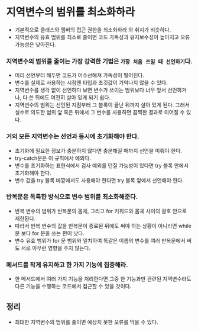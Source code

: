 # 지역변수의 범위를 최소화하라

- 기본적으로 클래스와 멤버의 접근 권한을 최소화하라 와 취지가 비슷하다.
- 지역변수의 유효 범위를 최소로 줄이면 코드 가독성과 유지보수성이 높아지고 오류 가능성은 낮아진다.

### 지역변수의 범위를 줄이는 가장 강력한 기법은 `가장 처음 쓰일 때 선언하기`다.

- 미리 선언부터 해두면 코드가 어수선해져 가독성이 떨어진다.
- 변수를 실제로 사용하는 시점엔 타입과 초깃값이 기억나지 않을 수 있다.
- 지역변수를 생각 없이 선언하다 보면 변수가 쓰이는 범위보다 너무 앞서 선언하거나, 다 쓴 뒤에도 여전히 살아 있게 되기 쉽다.
- 지역변수의 범위는 선언된 지점부터 그 블록이 끝난 뒤까지 살아 있게 된다. 그래서 실수로 의도한 범위 앞 혹은 뒤에서
그 변수를 사용하면 끔찍한 결과로 이어질 수 있다.

### 거의 모든 지역변수는 선언과 동시에 초기화해야 한다.

- 초기화에 필요한 정보가 충분하지 않다면 충분해질 때까지 선언을 미뤄야 한다.
- try-catch문은 이 규칙에서 예외다.
- 변수를 초기화하는 표현식에서 검사 예외를 던질 가능성이 있다면 try 블록 안에서 초기화해야 한다.
- 변수 값을 try 블록 바깥에서도 사용해야 한다면 try 블록 앞에서 선언해야 한다.

### 반복문은 독특한 방식으로 변수 범위를 최소화해준다.

- 반복 변수의 범위가 반복문의 몸체, 그리고 for 키워드와 몸체 사이의 괄호 안으로 제한된다.
- 따라서 반복 변수의 값을 반복문이 종료된 뒤에도 써야 하는 상황이 아니라면 while 문 보다 for 문을 쓰는 편이 낫다.
- 변수 유효 범위가 for 문 범위와 일치하여 똑같은 이름의 변수를 여러 반복문에서 써도 서로 아무런 영향을 주지 않는다.

### 메서드를 작게 유지하고 한 가지 기능에 집중해라.

- 한 메서드에서 여러 가지 기능을 처리한다면 그중 한 기능과만 관련된 지역변수라도 다른 기능을 수행하는 코드에서 접근할 수 있을 것이다.

## 정리

- 최대한 지역변수의 범위를 줄이면 예상치 못한 오류를 막을 수 있다.